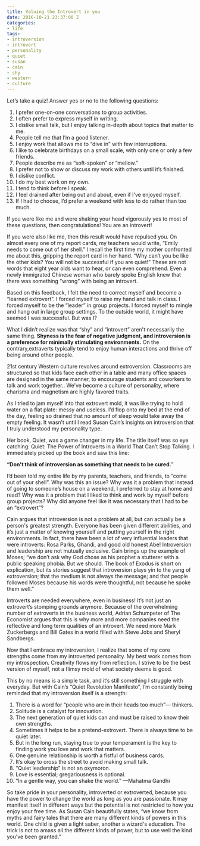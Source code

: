 ```yaml
---
title: Valuing the Introvert in you
date: 2016-10-21 23:37:00 Z
categories:
- life
tags:
- introversion
- introvert
- personality
- quiet
- susan
- cain
- shy
- western
- culture
---
```


Let’s take a quiz! Answer yes or no to the following questions: 

1. I prefer one-on-one conversations to group activities.
2. I often prefer to express myself in writing.
3. I dislike small talk, but I enjoy talking in-depth about topics that matter to me.
4. People tell me that I’m a good listener.
5. I enjoy work that allows me to “dive in” with few interruptions.
6. I like to celebrate birthdays on a small scale, with only one or only a few friends.
7. People describe me as “soft-spoken” or “mellow.”
8. I prefer not to show or discuss my work with others until it’s finished.
9. I dislike conflict.
10. I do my best work on my own.
11. I tend to think before I speak.
12. I feel drained after being out and about, even if I’ve enjoyed myself.
13. If I had to choose, I’d prefer a weekend with less to do rather than too much. 

If you were like me and were shaking your head vigorously yes to most of these questions, then congratulations! You are an introvert! 

If you were also like me, then this result would have repulsed you. On almost every one of my report cards, my teachers would write, “Emily needs to come out of her shell.” I recall the first time my mother confronted me about this, gripping the report card in her hand. “Why can’t you be like the other kids? You will not be successful if you are quiet!” These are not words that eight year olds want to hear, or can even comprehend. Even a newly immigrated Chinese woman who barely spoke English knew that there was something “wrong” with being an introvert. 

Based on this feedback, I felt the need to correct myself and become a “learned extrovert”. I forced myself to raise my hand and talk in class. I forced myself to be the “leader” in group projects. I forced myself to mingle and hang out in large group settings. To the outside world, it might have seemed I was successful. But was I?

What I didn’t realize was that “shy” and “introvert” aren't necessarily the same thing. **Shyness is the fear of negative judgment, and introversion is a preference for minimally stimulating environments.** On the contrary,extraverts typically tend to enjoy human interactions and thrive off being around other people. 

21st century Western culture revolves around extroversion. Classrooms are structured so that kids face each other in a table and many office spaces are designed in the same manner, to encourage students and coworkers to talk and work together.. We’ve become a culture of personality, where charisma and magnetism are highly favored traits. 

As I tried to jam myself into that extrovert mold, it was like trying to hold water on a flat plate: messy and useless. I’d flop onto my bed at the end of the day, feeling so drained that no amount of sleep would take away the empty feeling. It wasn’t until I read Susan Cain’s insights on introversion that I truly understood my personality type. 

Her book, Quiet, was a game changer in my life. The title itself was so eye catching: Quiet: The Power of Introverts in a World That Can’t Stop Talking. I immediately picked up the book and saw this line: 

**“Don't think of introversion as something that needs to be cured.**” 

I’d been told my entire life by my parents, teachers, and friends, to “come out of your shell”. Why was this an issue? Why was it a problem that instead of going to someone’s house on a weekend, I preferred to stay at home and read? Why was it a problem that I liked to think and work by myself before group projects? Why did anyone feel like it was necessary that I had to be an “extrovert”?

Cain argues that introversion is not a problem at all, but can actually be a person's greatest strength. Everyone has been given different abilities, and it’s just a matter of knowing yourself and putting yourself in the right environments. In fact, there have been a lot of very influential leaders that were introverts: Rosa Parks, Ghandi, and good old honest Abe! Introversion and leadership are not mutually exclusive. Cain brings up the example of Moses; “we don’t ask why God chose as his prophet a stutterer with a public speaking phobia. But we should. The book of Exodus is short on explication, but its stories suggest that introversion plays yin to the yang of extroversion; that the medium is not always the message; and that people followed Moses because his words were thoughtful, not because he spoke them well.” 

Introverts are needed everywhere, even in business! It’s not just an extrovert’s stomping grounds anymore. Because of the overwhelming number of extroverts in the business world, Adrian Schumpeter of The Economist argues that this is why more and more companies need the reflective and long term qualities of an introvert. We need more Mark Zuckerbergs and Bill Gates in a world filled with Steve Jobs and Sheryl Sandbergs. 

Now that I embrace my introversion, I realize that some of my core strengths come from my introverted personality. My best work comes from my introspection. Creativity flows my from reflection. I strive to be the best version of myself, not a flimsy mold of what society deems is good. 

This by no means is a simple task, and it’s still something I struggle with everyday. But with Cain’s “Quiet Revolution Manifesto”, I’m constantly being reminded that my introversion itself is a strength: 

1. There is a word for “people who are in their heads too much”— thinkers.
2. Solitude is a catalyst for innovation.
3. The next generation of quiet kids can and must be raised to know their own strengths.
4. Sometimes it helps to be a pretend-extrovert. There is always time to be quiet later.
5. But in the long run, staying true to your temperament is the key to finding work you love and work that matters.
6. One genuine relationship is worth a fistful of business cards.
7. It’s okay to cross the street to avoid making small talk.
8. “Quiet leadership” is not an oxymoron.
9. Love is essential; gregariousness is optional.
10. “In a gentle way, you can shake the world.” —Mahatma Gandhi
 
So take pride in your personality, introverted or extroverted, because you have the power to change the world as long as you are passionate. It may manifest itself in different ways but the potential is not restricted to how you enjoy your free time. As Susan Cain beautifully states, “we know from myths and fairy tales that there are many different kinds of powers in this world. One child is given a light saber, another a wizard's education. The trick is not to amass all the different kinds of power, but to use well the kind you've been granted.” 
